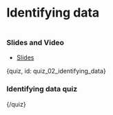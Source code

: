 # Identifying data


![]()

### Slides and Video

* [Slides]()

{quiz, id: quiz_02_identifying_data}

### Identifying data quiz


{/quiz}
